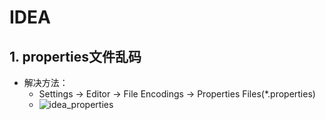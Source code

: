 # IDEA

## 1. properties文件乱码

* 解决方法：
  * Settings -> Editor -> File Encodings -> Properties Files(*.properties)
  * ![idea_properties](C:\workspace\all\study-md\tools\resources\idea_properties.png)





